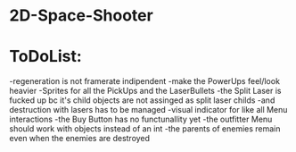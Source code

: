 # 2D-Space-Shooter

# ToDoList:

-regeneration is not framerate indipendent
-make the PowerUps feel/look heavier
-Sprites for all the PickUps and the LaserBullets
-the Split Laser is fucked up bc it's child objects are not assinged as split laser childs
-and destruction with lasers has to be managed
-visual indicator for like all Menu interactions
-the Buy Button has no functunallity yet
-the outfitter Menu should work with objects instead of an int
-the parents of enemies remain even when the enemies are destroyed